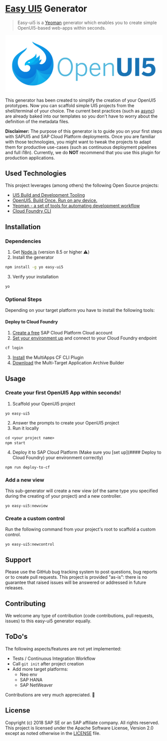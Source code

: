 # [Easy UI5](https://ui5.sap.com/) Generator
>Easy-ui5 is a [Yeoman](http://yeoman.io/) generator which enables you to create simple OpenUI5-based web-apps within seconds.

<!-- *********************************************************************** -->

![OpenUI5 Logo](./docs/openui5.png)

This generator has been created to simplify the creation of your OpenUI5 prototypes. Now you can scaffold simple UI5 projects from the shell/terminal of your choice. The current best practices (such as [async](https://blogs.sap.com/2018/12/18/ui5ers-buzz-41-best-practices-for-async-loading-in-ui5/)) are already baked into our templates so you don't have to worry about the definition of the metadata files.

**Disclaimer:** The purpose of this generator is to guide you on your first steps with SAPUI5 and SAP Cloud Platform deployments. Once you are familiar with those technologies, you might want to tweak the projects to adapt them for productive use-cases (such as continuous deployment pipelines and full i18n).
Currently, we do **NOT** recommend that you use this plugin for production applications.


<!-- *********************************************************************** -->
## Used Technologies
This project leverages (among others) the following Open Source projects:
* [UI5 Build and Development Tooling](https://github.com/SAP/ui5-tooling)
* [OpenUI5. Build Once. Run on any device.](https://github.com/SAP/openui5)
* [Yeoman - a set of tools for automating development workflow](https://github.com/yeoman/yeoman)
* [Cloud Foundry CLI](https://github.com/cloudfoundry/cli)

<!-- *********************************************************************** -->
## Installation
### Dependencies

1. Get [Node.js](https://nodejs.org/en/download/) (version 8.5 or higher ⚠️)
2. Install the generator
```sh
npm install -g yo easy-ui5
```
3. Verify your installation
```sh
yo
```


### Optional Steps
Depending on your target platform you have to install the following tools:
#### Deploy to Cloud Foundry
1. [Create a free](https://developers.sap.com/mena/tutorials/hcp-create-trial-account.html) SAP Cloud Platform Cloud  account
2. [Set your environment up](https://developers.sap.com/tutorials/hcp-cf-getting-started.html) and connect to your Cloud Foundry endpoint
  ```sh
  cf login
  ```
3. [Install](https://github.com/cloudfoundry-incubator/multiapps-cli-plugin) the MultiApps CF CLI Plugin
4. [Download](https://tools.hana.ondemand.com/additional/mta_archive_builder-1.1.7.jar) the Multi-Target Application Archive Builder


## Usage
### Create your first OpenUI5 App within seconds!

1. Scaffold your OpenUI5 project
```
yo easy-ui5
```
2. Answer the prompts to create your OpenUI5 project
3. Run it locally
```
cd <your project name>
npm start
```
4. Deploy it to SAP Cloud Platform (Make sure you [set up](#### Deploy to Cloud Foundry)  your environment correctly)
```
npm run deploy-to-cf
```

### Add a new view
This sub-generator will create a new view (of the same type you specified during the creating of your project)  and a new controller.
```
yo easy-ui5:newview
```


### Create a custom control
Run the following command from your project's root to scaffold a custom control.
```
yo easy-ui5:newcontrol
```


<!-- *********************************************************************** -->
## Support

Please use the GitHub bug tracking system to post questions, bug reports or to create pull requests.
This project is provided "as-is": there is no guarantee that raised issues will be answered or addressed in future releases.

<!-- *********************************************************************** -->
## Contributing

We welcome any type of contribution (code contributions, pull requests, issues) to this easy-ui5 generator equally.

<!-- *********************************************************************** -->
## ToDo's

The following aspects/features are not yet implemented:
* Tests / Continuous Integration Workflow
* Call `git init` after project creation
* Add more target platforms:
  * Neo env
  * SAP HANA
  * SAP NetWeaver

Contributions are very much appreciated. 🥳

## License

Copyright (c) 2018 SAP SE or an SAP affiliate company. All rights reserved.
This project is licensed under the Apache Software License, Version 2.0 except as noted otherwise in the [LICENSE](LICENSE) file.
